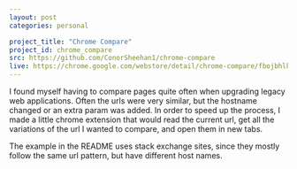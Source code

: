 ```yaml
---
layout: post
categories: personal

project_title: "Chrome Compare"
project_id: chrome_compare
src: https://github.com/ConorSheehan1/chrome-compare
live: https://chrome.google.com/webstore/detail/chrome-compare/fbojbhlkngpihcjhjhadacdfikocgjfe
---
```


I found myself having to compare pages quite often when upgrading legacy web applications. Often the urls were very similar, but the hostname changed or an extra param was added. In order to speed up the process, I made a little chrome extension that would read the current url, get all the variations of the url I wanted to compare, and open them in new tabs.  

The example in the README uses stack exchange sites, since they mostly follow the same url pattern, but have different host names.

